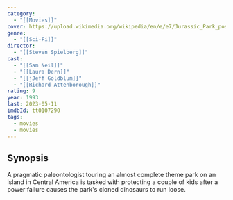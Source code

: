 ```yaml
---
category:
  - "[[Movies]]"
cover: https://upload.wikimedia.org/wikipedia/en/e/e7/Jurassic_Park_poster.jpg
genre:
  - "[[Sci-Fi]]"
director:
  - "[[Steven Spielberg]]"
cast:
  - "[[Sam Neil]]"
  - "[[Laura Dern]]"
  - "[[jJeff Goldblum]]"
  - "[[Richard Attenborough]]"
rating: 9
year: 1993
last: 2023-05-11
imdbId: tt0107290
tags:
  - movies
  - movies
---
```

## Synopsis
A pragmatic paleontologist touring an almost complete theme park on an island in Central America is tasked with protecting a couple of kids after a power failure causes the park's cloned dinosaurs to run loose.